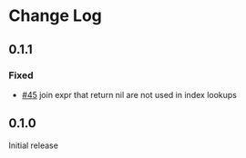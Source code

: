 # Change Log

## 0.1.1 

### Fixed

- [#45](https://github.com/wotbrew/relic/issues/45) join expr that return nil are not used in index lookups

## 0.1.0 

Initial release